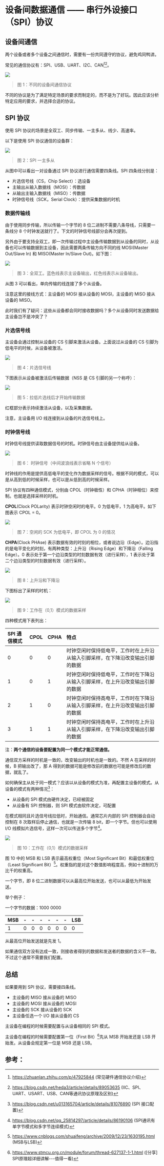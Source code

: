 # 设备间数据通信 —— 串行外设接口（SPI）协议


## 设备间通信

两个设备或者多个设备之间通信时，需要有一份共同遵守的协议，避免鸡同鸭讲。

常见的通信协议有：SPI、USB、UART、I2C、CAN[^1][^2]。

![](https://img2020.cnblogs.com/blog/809218/202103/809218-20210311221924751-1130898363.png)
> 图 1：不同的设备间通信协议

不同的协议是为了满足特定场景的要求而制定的，而不是为了好玩。因此应该分析特定应用的要求，并选择合适的协议。

<!-- more -->

## SPI 协议

使用 SPI 协议的场景是全双工、同步传输、一主多从、线少、高速率。

以下是使用 SPI 协议通信的设备群：

![](https://img2020.cnblogs.com/blog/809218/202103/809218-20210311191157014-1621896305.png)
> 图 2：SPI 一主多从

从图中可以看出一对设备通过 SPI 协议进行通信需要四条线。SPI 四条线分别是：
- 片选信号线（CS，Chip Select）：选设备
- 主输出从输入数据线（MOSI）：传数据
- 从输出主输入数据线（MISO）：传数据
- 时钟信号线（SCK，Serial Clock）：提供采集数据的时机

### 数据传输线

由于使用同步传输，所以传输一个字节的 8 位二进制不需要八条导线，只需要一条线分 8 个时钟发送就行了。下文的时钟信号线部分会再次提到。

另外由于要支持全双工，即一次传输过程中主设备传输数据到从设备的同时，从设备也可以传输数据到主设备，因此需要两条传输方向不同的线 MOSI(Master Out/Slave In) 和 MISO(Master In/Slave Out)。如下图：

![](https://img2020.cnblogs.com/blog/809218/202103/809218-20210311191407446-441429328.png)
> 图 3：全双工。蓝色线表示主设备输出，红色线表示从设备输出。

从图 3 可以看出，单向传输的线连接了多个从设备。

注意这里的接线方式：主设备的 MOSI 接从设备的 MOSI，主设备的 MISO 接从设备的 MISO。

此时我们有了疑问：这些从设备都会同时接收数据吗？多个从设备同时发送数据给主设备岂不是冲突了？

### 片选信号线

主设备会通过控制从设备的 CS 引脚来激活从设备。上面说过从设备的 CS 引脚为低电平的时候，从设备被激活。

![](https://img2020.cnblogs.com/blog/809218/202103/809218-20210311222746258-1765371721.png)
> 图 4：片选信号线

下图表示从设备被激活后传输数据（NSS 是 CS 引脚的另一个称呼）：

![](https://img2020.cnblogs.com/blog/809218/202103/809218-20210311213848399-1139696150.png)
> 图 5：拉低片选线后才开始传输数据  

红框部分表示持续激活从设备，以及采集数据。

注意，主设备用 I/O 线连接到从设备的片选信号线上。

### 时钟信号线

时钟信号线提供读取数据信号的时机。时钟信号由主设备提供给从设备。

![](https://img2020.cnblogs.com/blog/809218/202103/809218-20210311204513610-163970667.png)
> 图 6： 时钟信号（中间波浪线表示省略 N 个信号）

时钟线的作用是提供高低电平的变化作为数据采样的信号。根据不同的模式，可以是从高到低的时候采样，也可以是从低到高的时候采样。

SPI 协议有四种通信模式，分别由 CPOL（时钟极性）和 CPHA（时钟相位）来控制。也就是选择采样的时机。

**CPOL**(Clock POLarity) 表示时钟空闲时的电平。0 为低电平，1 为高电平。如下图表示 CPOL = 0。

![](https://img2020.cnblogs.com/blog/809218/202103/809218-20210311213910339-404998509.png)
> 图 7：空闲的 SCK 为低电平，即 CPOL 为 0 的情况

**CHPA**(Clock PHAse) 表示数据有效的时刻的相位，或者说边沿（Edge）。边沿指的是电平变化的时刻，有两种类型：上升沿（Rising Edge）和下降沿（Falling Edge）。0 表示处于第一个边沿类型的时刻数据有效（进行采样），1 表示处于第二个边沿类型的时刻数据有效（进行采样）。

![](https://img2020.cnblogs.com/blog/809218/202103/809218-20210311213926019-704580723.png)
> 图 8：上升沿和下降沿

下图标出了采样的时机：

![](https://img2020.cnblogs.com/blog/809218/202103/809218-20210311213145292-1971254984.png)
> 图 9：工作在（0,1）模式的数据采样

四种模式用下表列出：

|SPI 通信模式|CPOL|CPHA|特点|
|:--|:--|:--|:--|
|0|0|0|时钟空闲时保持低电平，工作时在上升沿从输入引脚采样，在下降沿改变输出引脚的数据|
|1|0|1|时钟空闲时保持低电平，工作时在下降沿从输入引脚采样，在上升沿改变输出引脚的数据|
|2|1|0|时钟空闲时保持高电平，工作时在下降沿从输入引脚采样，在上升沿改变输出引脚的数据|
|3|1|1|时钟空闲时保持高电平，工作时在上升沿从输入引脚采样，在下降沿改变输出引脚的数据|

注：**两个通信的设备要配置为同一个模式才能正常通信。**

通信双方采样的时机是一致的，改变输出的时机也是一致的。不然 A 在采样的时候，B 把输出改了，那 A 得到的数据可能是修改前的数据也可能是修改后的数据，就乱了。

如何确保主从处于同一模式？应该以从设备的模式为准，再配置主设备的模式。从设备的模式有两种情况[^3]：

- 从设备的 SPI 模式由硬件决定，已经被固定
- 从设备有 SPI 控制器，则 SPI 模式由软件决定，可配置

在模式相同且片选信号线拉低时，开始通信。通常芯片内部的 SPI 控制器会自动控制在 8 次取样后停止通信，也就是一次传输 8 bit，即一个字节。但也可以使用 I/O 线模拟片选信号，这样一次可以传送多个字节[^4]。

![](https://img2020.cnblogs.com/blog/809218/202103/809218-20210311213145292-1971254984.png)
> 图 10：工作在（0,1）模式的数据采样

图 10 中的 MSB 和 LSB 表示最高权重位（Most Significant Bit）和最低权重位（Least Significant Bit）[^5]。权重指的是对这个数值影响程度高，例如十进制的万比千的权重高。

一个字节，即 8 位二进制数据可以从最高位开始发送，也可以从最低为开始发送。

举个例子：

一个字节的数据：1000 0000

|MSB|-|-|-|-|-|-|LSB|
|:-|:-|:-|:-|:-|:-|:-|:-|
|1|0|0|0|0|0|0|0|

从最高位开始发送就是先发 1。

如果通信双方没有达成一致，则接收者得到的数据和发送者的数据的含义不一致。不过这个通常不需要我们配置。

## 总结

如果要用到 SPI 协议，需要接四条线。

- 主设备的 MISO 接从设备的 MISO
- 主设备的 MOSI 接从设备的 MOSI
- 主设备的 SCK 接从设备的 SCK
- 主设备任选一个 I/O 接从设备的 CS

主设备在编程的时候需要配置与从设备相同的 SPI 模式。

主设备在编程的时候需要配置第一位（First Bit）[^6]先从 MSB 开始发还是 LSB 开始发。从设备会规定第一位是 MSB 还是 LSB。

## 参考：

[^1]: https://zhuanlan.zhihu.com/p/47925844 (常见硬件通信协议介绍)
[^2]: https://blog.csdn.net/heda3/article/details/89053635 (IIC、SPI、UART、USART、USB、CAN等通讯协议原理及区别)
[^3]: https://blog.csdn.net/u013165704/article/details/81076890 (SPI 接口配置)
[^4]: https://blog.csdn.net/qq_25814297/article/details/86190106 (SPI通讯有单字节模式和多字节连续模式)
[^5]: https://www.cnblogs.com/shuaifeng/archive/2009/12/23/1630195.html (MSB与LSB)
[^6]: https://www.stmcu.org.cn/module/forum/thread-627137-1-1.html ([分享] SPI原理超详细讲解---值得一看)
